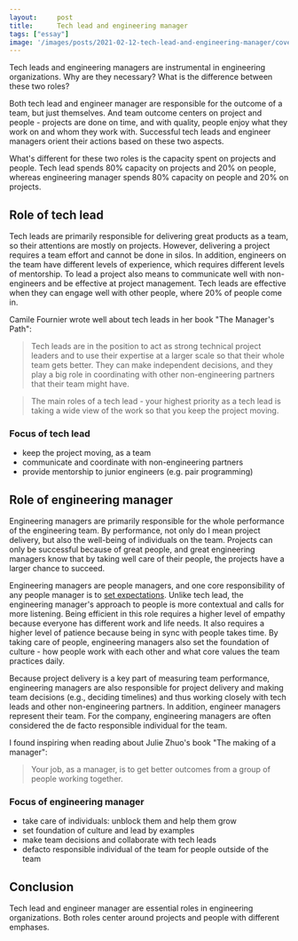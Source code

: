 ```yaml
---
layout:     post
title:      Tech lead and engineering manager
tags: ["essay"]
image: '/images/posts/2021-02-12-tech-lead-and-engineering-manager/cover.svg'
---
```


Tech leads and engineering managers are instrumental in engineering organizations. Why are they necessary? What is the difference between these two roles?

Both tech lead and engineer manager are responsible for the outcome of a team, but just themselves. And team outcome centers on project and people - projects are done on time, and with quality, people enjoy what they work on and whom they work with. Successful tech leads and engineer managers orient their actions based on these two aspects.

What's different for these two roles is the capacity spent on projects and people. Tech lead spends 80% capacity on projects and 20% on people, whereas engineering manager spends 80% capacity on people and 20% on projects.

## Role of tech lead

Tech leads are primarily responsible for delivering great products as a team, so their attentions are mostly on projects. However, delivering a project requires a team effort and cannot be done in silos. In addition, engineers on the team have different levels of experience, which requires different levels of mentorship. To lead a project also means to communicate well with non-engineers and be effective at project management. Tech leads are effective when they can engage well with other people, where 20% of people come in.

Camile Fournier wrote well about tech leads in her book "The Manager's Path":

> Tech leads are in the position to act as strong technical project leaders and to use their expertise at a larger scale so that their whole team gets better. They can make independent decisions, and they play a big role in coordinating with other non-engineering partners that their team might have.

> The main roles of a tech lead - your highest priority as a tech lead is taking a wide view of the work so that you keep the project moving.

### Focus of tech lead

- keep the project moving, as a team
- communicate and coordinate with non-engineering partners
- provide mentorship to junior engineers (e.g. pair programming)

## Role of engineering manager

Engineering managers are primarily responsible for the whole performance of the engineering team. By performance, not only do I mean project delivery, but also the well-being of individuals on the team. Projects can only be successful because of great people, and great engineering managers know that by taking well care of their people, the projects have a larger chance to succeed.

Engineering managers are people managers, and one core responsibility of any people manager is to [set expectations](https://himarsh.org/2020/12/06/on-work-expectations/). Unlike tech lead, the engineering manager's approach to people is more contextual and calls for more listening. Being efficient in this role requires a higher level of empathy because everyone has different work and life needs. It also requires a higher level of patience because being in sync with people takes time. By taking care of people, engineering managers also set the foundation of culture - how people work with each other and what core values the team practices daily.

Because project delivery is a key part of measuring team performance, engineering managers are also responsible for project delivery and making team decisions (e.g., deciding timelines) and thus working closely with tech leads and other non-engineering partners. In addition, engineer managers represent their team. For the company, engineering managers are often considered the de facto responsible individual for the team.

I found inspiring when reading about Julie Zhuo's book "The making of a manager":

> Your job, as a manager, is to get better outcomes from a group of people working together.

### Focus of engineering manager

- take care of individuals: unblock them and help them grow
- set foundation of culture and lead by examples
- make team decisions and collaborate with tech leads
- defacto responsible individual of the team for people outside of the team

## Conclusion

Tech lead and engineer manager are essential roles in engineering organizations. Both roles center around projects and people with different emphases.
